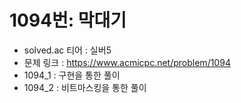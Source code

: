 # 1094번: 막대기
- solved.ac 티어 : 실버5
- 문제 링크 : https://www.acmicpc.net/problem/1094
- 1094_1 : 구현을 통한 풀이
- 1094_2 : 비트마스킹을 통한 풀이
